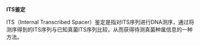 __ITS鉴定__

ITS（Internal Transcribed Spacer）鉴定是指对ITS序列进行DNA测序，通过将测序得到的ITS序列与已知真菌ITS序列比较，从而获得待测真菌种属信息的一种方法。
